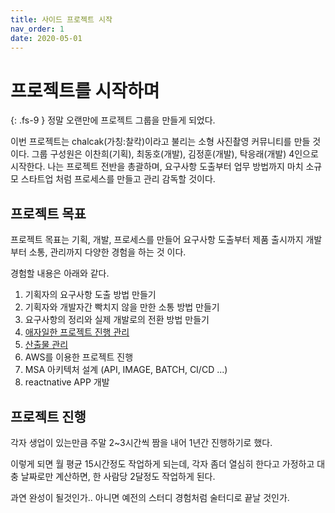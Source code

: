 ```yaml
---
title: 사이드 프로젝트 시작
nav_order: 1
date: 2020-05-01
---
```

# 프로젝트를 시작하며
{: .fs-9 }
정말 오랜만에 프로젝트 그룹을 만들게 되었다.

이번 프로젝트는 chalcak(가칭:찰칵)이라고 불리는 소형 사진촬영 커뮤니티를 만들 것 이다. 그룹 구성원은 이찬희(기획), 최동호(개발), 김정훈(개발), 탁응래(개발) 4인으로 시작한다. 나는 프로젝트 전반을 총괄하며, 요구사항 도출부터 업무 방법까지 마치 소규모 스타트업 처럼 프로세스를 만들고 관리 감독할 것이다.

## 프로젝트 목표
프로젝트 목표는 기획, 개발, 프로세스를 만들어 요구사항 도출부터 제품 출시까지 개발부터 소통, 관리까지 다양한 경험을 하는 것 이다.

경험할 내용은 아래와 같다.

1. 기획자의 요구사항 도출 방법 만들기
2. 기획자와 개발자간 빡치지 않을 만한 소통 방법 만들기
3. 요구사항의 정리와 실제 개발로의 전환 방법 만들기
4. [애자일한 프로젝트 진행 관리](/docs/Retrospection/chalcak/401-process-management-agile)
5. [산출물 관리](/docs/Retrospection/chalcak/501-output-management)
6. AWS를 이용한 프로젝트 진행
7. MSA 아키텍처 설계 (API, IMAGE, BATCH, CI/CD ...)
8. reactnative APP 개발

## 프로젝트 진행
각자 생업이 있는만큼 주말 2~3시간씩 짬을 내어 1년간 진행하기로 했다.

이렇게 되면 월 평균 15시간정도 작업하게 되는데, 각자 좀더 열심히 한다고 가정하고 대충 날짜로만 계산하면, 한 사람당 2달정도 작업하게 된다.

과연 완성이 될것인가.. 아니면 예전의 스터디 경험처럼 술터디로 끝날 것인가.